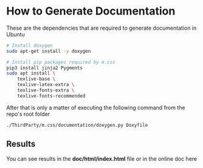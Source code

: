 # How to Generate Documentation

These are the dependencies that are required to generate documentation in Ubuntu

```bash
# Install doxygen
sudo apt-get install -y doxygen

# Install pip packages required by m.css
pip3 install jinja2 Pygments
sudo apt install \
    texlive-base \
    texlive-latex-extra \
    texlive-fonts-extra \
    texlive-fonts-recommended
```


After that is only a matter of executing the following command from the repo's root folder
```bash
./ThirdParty/m.css/documentation/doxygen.py Doxyfile
```



## Results

You can see results in the **doc/html/index.html** file or in the online doc here

